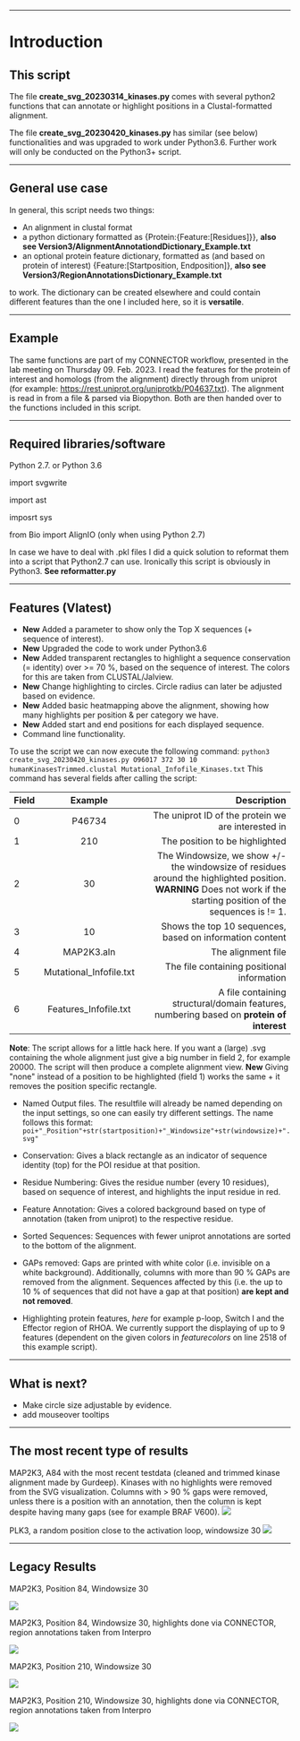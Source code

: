 ___
# Introduction
## This script
The file **create_svg_20230314_kinases.py** comes with several python2 functions that can annotate or highlight positions in a Clustal-formatted alignment.

The file **create_svg_20230420_kinases.py** has similar (see below) functionalities and was upgraded to work under Python3.6.
Further work will only be conducted on the Python3+ script.

___
## General use case
In general, this script needs two things: 
* An alignment in clustal format 
* a python dictionary formatted as {Protein:{Feature:\[Residues]}}, **also see Version3/AlignmentAnnotationdDictionary_Example.txt**
* an optional protein feature dictionary, formatted as (and based on protein of interest) {Feature:[Startposition, Endposition]}, **also see Version3/RegionAnnotationsDictionary_Example.txt**

to work. The dictionary can be created elsewhere and could contain different features than the one I included here, so it is **versatile**.

___
## Example
The same functions are part of my CONNECTOR workflow, presented in the lab meeting on Thursday 09. Feb. 2023.
I read the features for the protein of interest and homologs (from the alignment) directly through from uniprot (for example: https://rest.uniprot.org/uniprotkb/P04637.txt).
The alignment is read in from a file & parsed via Biopython. Both are then handed over to the functions included in this script.

___
## Required libraries/software

Python 2.7. or Python 3.6

import svgwrite

import ast

imposrt sys

from Bio import AlignIO (only when using Python 2.7)


In case we have to deal with .pkl files I did a quick solution to reformat them into a script that Python2.7 can use. Ironically this script is obviously in Python3. **See reformatter.py**

___
## Features (Vlatest)
- **New** Added a parameter to show only the Top X sequences (+ sequence of interest).
- **New** Upgraded the code to work under Python3.6
- **New** Added transparent rectangles to highlight a sequence conservation (= identity) over >= 70 %, based on the sequence of interest. The colors for this are taken from CLUSTAL/Jalview.
- **New** Change highlighting to circles. Circle radius can later be adjusted based on evidence.
- **New** Added basic heatmapping above the alignment, showing how many highlights per position & per category we have.
- **New** Added start and end positions for each displayed sequence.
- Command line functionality. 

To use the script we can now execute the following command:
`python3 create_svg_20230420_kinases.py O96017 372 30 10 humanKinasesTrimmed.clustal Mutational_Infofile_Kinases.txt` 
This command has several fields after calling the script:

| Field        | Example           | Description  |
| ------------- |:-------------:| -----:|
| 0     | P46734 | The uniprot ID of the protein we are interested in |
| 1     | 210 | The position to be highlighted |
| 2     | 30 | The Windowsize, we show +/- the windowsize of residues around the highlighted position. **WARNING** Does not work if the starting position of the sequences is != 1.|
|3      |10 | Shows the top 10 sequences, based on information content|
| 4     | MAP2K3.aln | The alignment file |
| 5     | Mutational_Infofile.txt | The file containing positional information |
| 6     | Features_Infofile.txt | A file containing structural/domain features, numbering based on **protein of interest** |

**Note**: The script allows for a little hack here. If you want a (large) .svg containing the whole alignment just give a big number in field 2, for example 20000. The script will then produce a complete alignment view. **New** Giving "none" instead of a position to be highlighted (field 1) works the same + it removes the position specific rectangle.

- Named Output files. The resultfile will already be named depending on the input settings, so one can easily try different settings. The name follows this format: 
`poi+"_Position"+str(startposition)+"_Windowsize"+str(windowsize)+".svg"`

- Conservation: Gives a black rectangle as an indicator of sequence identity (top) for the POI residue at that position.

- Residue Numbering: Gives the residue number (every 10 residues), based on sequence of interest, and highlights the input residue in red.

- Feature Annotation: Gives a colored background based on type of annotation (taken from uniprot) to the respective residue.

- Sorted Sequences: Sequences with fewer uniprot annotations are sorted to the bottom of the alignment.

- GAPs removed: Gaps are printed with white color (i.e. invisible on a white background). Additionally, columns with more than 90 % GAPs are removed from the alignment. Sequences affected by this (i.e. the up to 10 % of sequences that did not have a gap at that position) **are kept and not removed**. 

- Highlighting protein features, *here* for example p-loop, Switch I and the Effector region of RHOA. We currently support the displaying of up to 9 features (dependent on the given colors in *featurecolors* on line 2518 of this example script).

___
## What is next?
- Make circle size adjustable by evidence.
- add mouseover tooltips

___
## The most recent type of results
MAP2K3, A84 with the most recent testdata (cleaned and trimmed kinase alignment made by Gurdeep). Kinases with no highlights were removed from the SVG visualization. Columns with > 90 % gaps were removed, unless there is a position with an annotation, then the column is kept despite having many gaps (see for example BRAF V600).
<img src="https://github.com/russelllab/kinaseResistance/blob/646b21fcfc6729faf1219a352a9ac8e0679d4a1a/Create_SVG/Version_K(inases)/MP2K3_HUMAN_Position84_Windowsize30000.svg?sanitize=true">


PLK3, a random position close to the activation loop, windowsize 30
<img src="https://github.com/russelllab/kinaseResistance/blob/5e63c6a6d701c3e0062cb9bb3e4cb74b80e7bdb1/Create_SVG/Version_K(inases)/PLK3_Position220_Windowsize30.svg?sanitize=true">


___
## Legacy Results
MAP2K3, Position 84, Windowsize 30

<img src="https://github.com/russelllab/kinaseResistance/blob/ac8fb82c5fbf26a116d23f3b84c61e7c543108b2/Create_SVG/Version_K(inases)/MAP2K3_Position84_Windowsize30.svg?sanitize=true">

MAP2K3, Position 84, Windowsize 30, highlights done via CONNECTOR, region annotations taken from Interpro

<img src="https://github.com/russelllab/kinaseResistance/blob/1f81be16c8fd62121950b02d21f4da526a8962cc/Create_SVG/Version_K(inases)/AnnotatedAlignment.svg?sanitize=true">


MAP2K3, Position 210, Windowsize 30

<img src="https://github.com/russelllab/kinaseResistance/blob/61b2365956c9f8157cf562a5827d359d837e5f74/Create_SVG/Version_K(inases)/MAP2K3_Position210_Windowsize30.svg?sanitize=true">

MAP2K3, Position 210, Windowsize 30, highlights done via CONNECTOR, region annotations taken from Interpro

<img src="https://github.com/russelllab/kinaseResistance/blob/59022d9441ee7207c8f14cf474dafa269d612416/Create_SVG/Version_K(inases)/AnnotatedAlignment_G210C.svg?sanitize=true">
